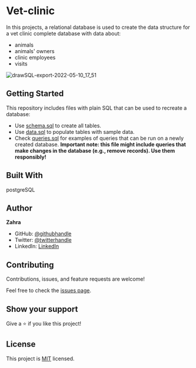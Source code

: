 # Vet-clinic
In this projects, a relational database is used to create the data structure for a vet clinic complete database with data about:

- animals
- animals' owners
- clinic employees
- visits

![drawSQL-export-2022-05-10_17_51](https://user-images.githubusercontent.com/78906545/167638712-eaa60b7c-37af-4f52-a5e8-8fdf450a0fbf.png)


## Getting Started

This repository includes files with plain SQL that can be used to recreate a database:

- Use [schema.sql](./schema.sql) to create all tables.
- Use [data.sql](./data.sql) to populate tables with sample data.
- Check [queries.sql](./queries.sql) for examples of queries that can be run on a newly created database. **Important note: this file might include queries that make changes in the database (e.g., remove records). Use them responsibly!**

## Built With
postgreSQL

## Author
**Zahra**
- GitHub: [@githubhandle](https://github.com/ZahraArshia)
- Twitter: [@twitterhandle](https://twitter.com/twitterhandle)
- LinkedIn: [LinkedIn](https://www.linkedin.com/in/zahra-arshia/)

## Contributing

Contributions, issues, and feature requests are welcome!

Feel free to check the [issues page](../../issues/).

## Show your support

Give a ⭐️ if you like this project!

## License

This project is [MIT](https://github.com/ZahraArshia/Vet-clinic/blob/Create-animals-table/LICENSE) licensed.

